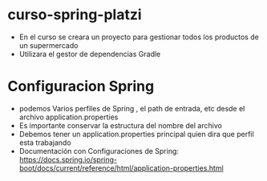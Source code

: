 # curso-spring-platzi

- En el curso se creara un proyecto para gestionar todos los productos de un supermercado
- Utilizara el gestor de dependencias Gradle

# Configuracion Spring
- podemos Varios perfiles de Spring , el path de entrada, etc desde el archivo application.properties
- Es importante conservar la estructura del nombre del archivo
- Debemos tener un application.properties principal quien dira que perfil esta trabajando
- Documentación con Configuraciones de Spring: https://docs.spring.io/spring-boot/docs/current/reference/html/application-properties.html